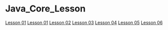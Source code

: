 # Java_Core_Lesson
<a href="https://github.com/olegnakhod/Java_Core_Lesson/tree/lesson/Lesson%2001">Lesson 01</a>
<a href="https://github.com/olegnakhod/Java_Core_Lesson/tree/lesson/Lesson%2001">Lesson 01</a>
<a href="https://github.com/olegnakhod/Java_Core_Lesson/tree/lesson/Lesson%2003">Lesson 02</a>
<a href="https://github.com/olegnakhod/Java_Core_Lesson/tree/lesson/Lesson%2004">Lesson 03</a>
<a href="https://github.com/olegnakhod/Java_Core_Lesson/tree/lesson/Lesson%2005">Lesson 04</a>
<a href="https://github.com/olegnakhod/Java_Core_Lesson/tree/lesson/Lesson%2006">Lesson 05</a>
<a href="https://github.com/olegnakhod/Java_Core_Lesson/tree/lesson/Lesson%2007">Lesson 06</a>

